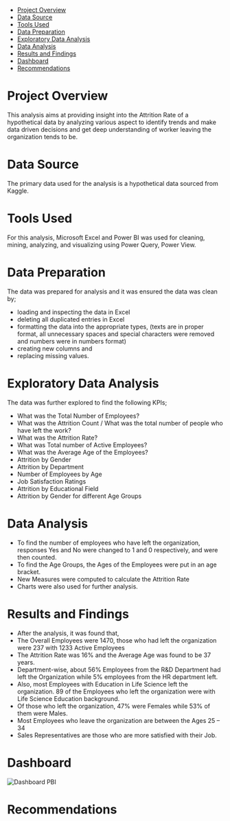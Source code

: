 - [Project Overview](#project-overview)
- [Data Source](#data-source)
- [Tools Used](#tools-used)
- [Data Preparation](#data-preparation)
- [Exploratory Data Analysis](#exploratory-data-analysis)
- [Data Analysis](#data-analysis)
- [Results and Findings](results-and-findings)
- [Dashboard](#dashboard)
- [Recommendations](recommendations)

# Project Overview
This analysis aims at providing insight into the Attrition Rate of a hypothetical data by analyzing various aspect to identify trends and make data driven decisions and get deep understanding of worker leaving the organization tends to be.

# Data Source
The primary data used for the analysis is a hypothetical data sourced from Kaggle.

# Tools Used 
For this analysis, Microsoft Excel and Power BI was used for cleaning, mining, analyzing, and visualizing using Power Query, Power View.

# Data Preparation
The data was prepared for analysis and it was ensured the data was clean by;
- loading and inspecting the data in Excel
- deleting all duplicated entries in Excel
- formatting the data into the appropriate types, (texts are in proper format, all unnecessary spaces and special characters were removed  and numbers were in numbers format)
- creating new columns and 
- replacing missing values.

# Exploratory Data Analysis
The data was further explored to find the following KPIs;
- What was the Total Number of Employees?
- What was the Attrition Count / What was the total number of people who have left the work?
- What was the Attrition Rate?
- What was Total number of Active Employees?
- What was the Average Age of the Employees?
- Attrition by Gender
- Attrition by Department
- Number of Employees by Age
- Job Satisfaction Ratings
- Attrition by Educational Field 
- Attrition by Gender for different Age Groups

# Data Analysis
- To find the number of employees who have left the organization, responses Yes and No were changed to 1 and 0 respectively, and were then counted.
- To find the Age Groups, the Ages of the Employees were put in an age bracket.
- New Measures were computed to calculate the Attrition Rate
- Charts were also used for further analysis.

# Results and Findings
- After the analysis, it was found that, 
- The Overall Employees were 1470, those who had left the organization were 237 with 1233 Active Employees
- The Attrition Rate was 16% and the Average Age was found to be 37 years.
- Department-wise, about 56% Employees from the R&D Department had left the Organization while 5% employees from the HR department left.
- Also, most Employees with Education in Life Science left the organization. 89 of the Employees who left the organization were with Life Science Education background.
- Of those who left the organization, 47% were Females while 53% of them were Males.
- Most Employees who leave the organization are between the Ages 25 – 34
- Sales Representatives are those who are more satisfied with their Job.

# Dashboard
![Dashboard PBI](https://github.com/asopoku/HR-Analysis/assets/72577156/feff4a76-16ee-4542-90a2-d3645d8ea45b)

# Recommendations


